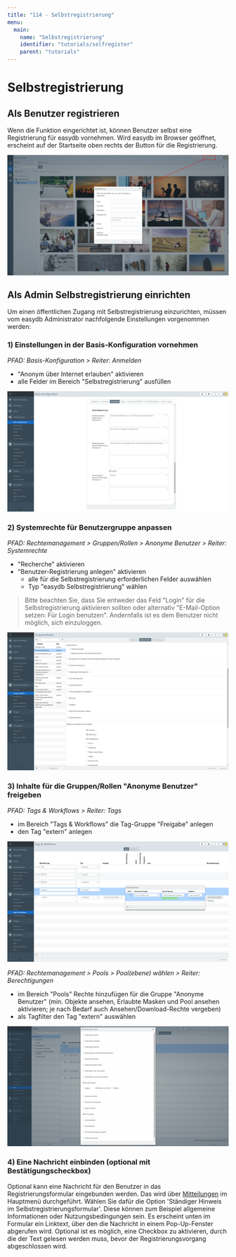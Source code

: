 ```yaml
---
title: "114 - Selbstregistrierung"
menu:
  main:
    name: "Selbstregistrierung"
    identifier: "tutorials/selfregister"
    parent: "tutorials"
---
```

# Selbstregistrierung

## Als Benutzer registrieren

Wenn die Funktion eingerichtet ist, können Benutzer selbst eine Registrierung für easydb vornehmen. Wird easydb im Browser geöffnet, erscheint auf der Startseite oben rechts der Button für die Registrierung.

![Registrierung](register.png)

## Als Admin Selbstregistrierung einrichten

Um einen öffentlichen Zugang mit Selbstregistrierung einzurichten, müssen vom easydb Administrator nachfolgende Einstellungen vorgenommen werden:

### 1) Einstellungen in der Basis-Konfiguration vornehmen

*PFAD: Basis-Konfiguration > Reiter: Anmelden*

* "Anonym über Internet erlauben" aktivieren
* alle Felder im Bereich "Selbstregistrierung" ausfüllen

![Basis-Konfiguration: Anmelden](register_baseconfig.png)

### 2) Systemrechte für Benutzergruppe anpassen

*PFAD: Rechtemanagement > Gruppen/Rollen > Anonyme Benutzer > Reiter: Systemrechte*

* "Recherche" aktivieren
* "Benutzer-Registrierung anlegen" aktivieren
	* alle für die Selbstregistrierung erforderlichen Felder auswählen
	* Typ "easydb Selbstregistrierung" wählen

> Bitte beachten Sie, dass Sie entweder das Feld "Login" für die Selbstregistrierung aktivieren sollten oder alternativ "E-Mail-Option setzen: Für Login benutzen". Andernfalls ist es dem Benutzer nicht möglich, sich einzuloggen.

![Systemrechte für Anonyme Benutzer](group_systemrights.png)

### 3) Inhalte für die Gruppen/Rollen "Anonyme Benutzer" freigeben

*PFAD: Tags & Workflows > Reiter: Tags*

* im Bereich "Tags & Workflows" die Tag-Gruppe "Freigabe" anlegen
* den Tag "extern" anlegen

![Freigabe anlegen](tags_register.png)

*PFAD: Rechtemanagement > Pools > Pool(ebene) wählen > Reiter: Berechtigungen*

* im Bereich "Pools" Rechte hinzufügen für die Gruppe "Anonyme Benutzer" (min. Objekte ansehen, Erlaubte Masken und Pool ansehen aktivieren; je nach Bedarf auch Ansehen/Download-Rechte vergeben)
* als Tagfilter den Tag "extern" auswählen

![Berechtigung für Pool](pool_permission.png)

### 4) Eine Nachricht einbinden (optional mit Bestätigungscheckbox)

Optional kann eine Nachricht für den Benutzer in das Registrierungsformular eingebunden werden. Das wird über [Mitteilungen](../../administration/messages) im Hauptmenü durchgeführt. Wählen Sie dafür die Option 'Ständiger Hinweis im Selbstregistrierungsformular'.  Diese können zum Beispiel allgemeine Informationen oder Nutzungsbedingungen sein. Es erscheint unten im Formular ein Linktext, über den die Nachricht in einem Pop-Up-Fenster abgerufen wird. Optional ist es möglich, eine Checkbox zu aktivieren, durch die der Text gelesen werden muss, bevor der Registrierungsvorgang abgeschlossen wird.
